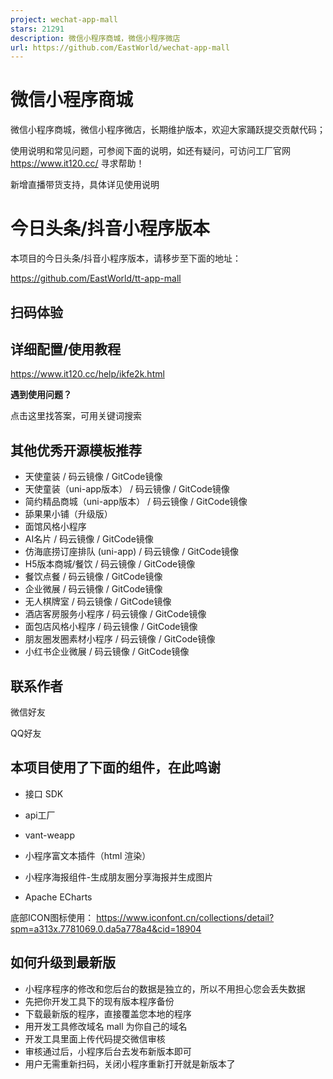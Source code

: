 ```yaml
---
project: wechat-app-mall
stars: 21291
description: 微信小程序商城，微信小程序微店
url: https://github.com/EastWorld/wechat-app-mall
---
```


微信小程序商城
=======

微信小程序商城，微信小程序微店，长期维护版本，欢迎大家踊跃提交贡献代码；

使用说明和常见问题，可参阅下面的说明，如还有疑问，可访问工厂官网 https://www.it120.cc/ 寻求帮助！

新增直播带货支持，具体详见使用说明

今日头条/抖音小程序版本
============

本项目的今日头条/抖音小程序版本，请移步至下面的地址：

https://github.com/EastWorld/tt-app-mall

扫码体验
----

详细配置/使用教程
---------

https://www.it120.cc/help/ikfe2k.html

**遇到使用问题？**

点击这里找答案，可用关键词搜索

其他优秀开源模板推荐
----------

-   天使童装 / 码云镜像 / GitCode镜像
-   天使童装（uni-app版本） / 码云镜像 / GitCode镜像
-   简约精品商城（uni-app版本） / 码云镜像 / GitCode镜像
-   舔果果小铺（升级版）
-   面馆风格小程序
-   AI名片 / 码云镜像 / GitCode镜像
-   仿海底捞订座排队 (uni-app) / 码云镜像 / GitCode镜像
-   H5版本商城/餐饮 / 码云镜像 / GitCode镜像
-   餐饮点餐 / 码云镜像 / GitCode镜像
-   企业微展 / 码云镜像 / GitCode镜像
-   无人棋牌室 / 码云镜像 / GitCode镜像
-   酒店客房服务小程序 / 码云镜像 / GitCode镜像
-   面包店风格小程序 / 码云镜像 / GitCode镜像
-   朋友圈发圈素材小程序 / 码云镜像 / GitCode镜像
-   小红书企业微展 / 码云镜像 / GitCode镜像

联系作者
----

微信好友

QQ好友

本项目使用了下面的组件，在此鸣谢
----------------

-   接口 SDK
    
-   api工厂
    
-   vant-weapp
    
-   小程序富文本插件（html 渲染）
    
-   小程序海报组件-生成朋友圈分享海报并生成图片
    
-   Apache ECharts
    

底部ICON图标使用： https://www.iconfont.cn/collections/detail?spm=a313x.7781069.0.da5a778a4&cid=18904

如何升级到最新版
--------

-   小程序程序的修改和您后台的数据是独立的，所以不用担心您会丢失数据
-   先把你开发工具下的现有版本程序备份
-   下载最新版的程序，直接覆盖您本地的程序
-   用开发工具修改域名 mall 为你自己的域名
-   开发工具里面上传代码提交微信审核
-   审核通过后，小程序后台去发布新版本即可
-   用户无需重新扫码，关闭小程序重新打开就是新版本了
